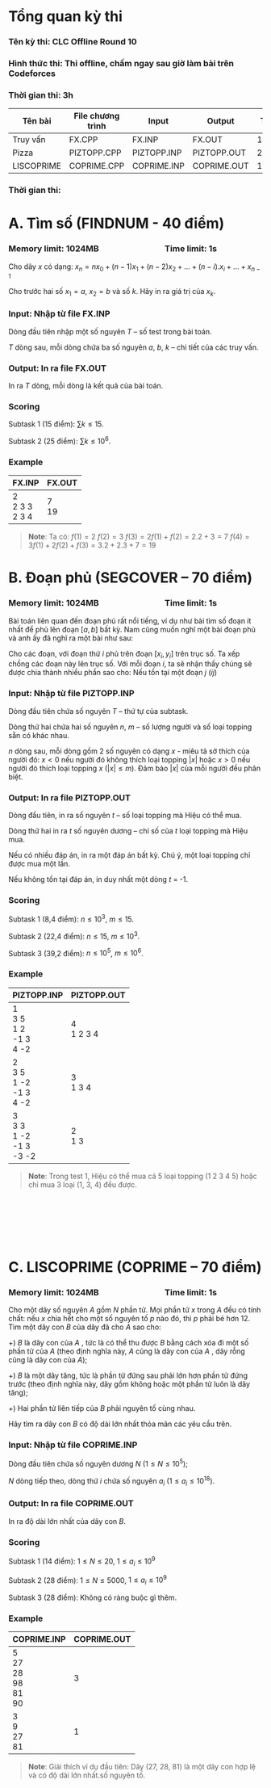 # Tổng quan kỳ thi
### Tên kỳ thi: CLC Offline Round 10
### Hình thức thi: Thi offline, chấm ngay sau giờ làm bài trên Codeforces
### Thời gian thi: 3h

|Tên  bài                 |File chương trình | Input | Output | TL
|-------------------------------|-----------------------------|----|---|---| 
|Truy vấn      | FX.CPP | FX.INP | FX.OUT | 1s
|Pizza               |PIZTOPP.CPP |PIZTOPP.INP |PIZTOPP.OUT| 2,5s
|LISCOPRIME|COPRIME.CPP|COPRIME.INP|COPRIME.OUT|1s

### Thời gian thi: 

# A. Tìm số (FINDNUM - 40 điểm)

### **Memory limit: 1024MB  &ensp;&ensp;&ensp;&ensp;&ensp;&ensp;&ensp;&ensp;&ensp;&ensp;&ensp;&ensp;&ensp;&ensp;&ensp;  Time limit: 1s**

Cho dãy $x$ có dạng: $x_n = nx_0 + (n-1)x_1 + (n-2)x_2 + ... + (n-i).x_i + ... + x_{n-1}$

Cho trước hai số $x_1 = a$, $x_2 = b$ và số $k$. Hãy in ra giá trị của $x_k$.

### Input: Nhập từ file FX.INP

Dòng đầu tiên nhập một số nguyên $T$ – số test trong bài toán.

$T$ dòng sau, mỗi dòng chứa ba số nguyên $a$, $b$, $k$ – chi tiết của các truy vấn.

### Output: In ra file FX.OUT

In ra $T$ dòng, mỗi dòng là kết quả của bài toán.

### Scoring

Subtask 1 (15 điểm): $\sum{k} \leq 15$.

Subtask 2 (25 điểm): $\sum{k} \leq 10^6$.

### Example

|FX.INP                   |FX.OUT                        |
|-------------------------------|-----------------------------|
|2 <br> 2 3 3 <br> 2 3 4       | 7 <br>19 |

> **Note**:  Ta có:
> $f(1) = 2$
> $f(2) = 3$
> $f(3) = 2f(1) + f(2) = 2.2 + 3 = 7$
> $f(4) = 3f(1) + 2f(2) + f(3) = 3.2 + 2.3 + 7 = 19$

# B. Đoạn phủ (SEGCOVER – 70 điểm)

### **Memory limit: 1024MB  &ensp;&ensp;&ensp;&ensp;&ensp;&ensp;&ensp;&ensp;&ensp;&ensp;&ensp;&ensp;&ensp;&ensp;&ensp;  Time limit: 1s**

Bài toán liên quan đến đoạn phủ rất nổi tiếng, ví dụ như bài tìm số đoạn ít nhất để phủ lên đoạn $[a, b]$ bất kỳ.  Nam cũng muốn nghĩ một bài đoạn phủ và anh ấy đã nghĩ ra một bài như sau:

Cho các đoạn, với đoạn thứ $i$ phủ trên đoạn $[x_i, y_i]$ trên trục số. Ta xếp chồng các đoạn này lên trục số. Với mỗi đoạn $i$, ta sẽ nhận thấy chúng sẽ được chia thành nhiều phần sao cho: Nếu tồn tại một đoạn $j$ ($i  j$)

### Input: Nhập từ file PIZTOPP.INP

Dòng đầu tiên chứa số nguyên $T$ – thứ tự của subtask.

Dòng thứ hai chứa hai số nguyên $n$, $m$ – số lượng người và số loại topping sẵn có khác nhau.

$n$ dòng sau, mỗi dòng gồm $2$ số nguyên có dạng $x$  - miêu tả sở thích của người đó: $x < 0$ nếu người đó không thích loại topping $|x|$ hoặc $x > 0$ nếu người đó thích loại topping $x$ $(|x| \leq m)$. Đảm bảo $|x|$ của mỗi người đều phân biệt.

### Output: In ra file PIZTOPP.OUT

Dòng đầu tiên, in ra số nguyên $t$ – số loại topping mà Hiệu có thể mua.

Dòng thứ hai in ra $t$ số nguyên dương – chỉ số của $t$ loại topping mà Hiệu mua.

Nếu có nhiều đáp án, in ra một đáp án bất kỳ. Chú ý, một loại topping chỉ được mua một lần.

Nếu không tồn tại đáp án, in duy nhất một dòng $t$ = -1.

### Scoring

Subtask 1 (8,4 điểm): $n \leq 10^3$, $m \leq 15$.

Subtask 2 (22,4 điểm): $n \leq 15$, $m \leq 10^3$.

Subtask 3 (39,2 điểm): $n \leq 10^5$, $m \leq 10^6$.

### Example

|PIZTOPP.INP                    |PIZTOPP.OUT                        |
|-------------------------------|-----------------------------|
|1<br>3 5<br>1 2<br>-1 3<br>4 -2<br> | 4<br>1 2 3 4
|2<br>3 5<br>1 -2<br>-1 3<br>4 -2<br>| 3<br>1 3 4
|3<br>3 3<br>1 -2<br>-1 3<br>-3 -2<br>|2<br>1 3

> **Note**:  Trong test 1, Hiệu có thể mua cả 5 loại topping (1 2 3 4 5) hoặc chỉ mua 3 loại (1, 3, 4) đều được.

<br><br><br><br><br>
# C. LISCOPRIME (COPRIME – 70 điểm)

### **Memory limit: 1024MB  &ensp;&ensp;&ensp;&ensp;&ensp;&ensp;&ensp;&ensp;&ensp;&ensp;&ensp;&ensp;&ensp;&ensp;&ensp;  Time limit: 1s**

Cho một dãy số nguyên $A$ gồm $N$ phần tử. Mọi phần tử $x$ trong $A$ đều có tính chất: nếu $x$ chia hết cho một số nguyên tố $p$ nào đó, thì $p$ phải bé hơn 12. Tìm một dãy con $B$ của dãy đã cho $A$ sao cho:

+) $B$ là dãy con của $A$ , tức là có thể thu được $B$ bằng cách xóa đi một số phần tử của $A$ (theo định nghĩa này, $A$ cũng là dãy con của $A$ , dãy rỗng cũng là dãy con của $A$);

+) $B$ là một dãy tăng, tức là phần tử đứng sau phải lớn hơn phần tử đứng trước (theo định nghĩa này, dãy gồm không hoặc một phần tử luôn là dãy tăng);

+) Hai phần tử liên tiếp của $B$ phải nguyên tố cùng nhau.

Hãy tìm ra dãy con $B$ có độ dài lớn nhất thỏa mãn các yêu cầu trên.

### Input: Nhập từ file COPRIME.INP
Dòng đầu tiên chứa số nguyên dương $N$ ($1 \leq N \leq 10^5$);

$N$ dòng tiếp theo, dòng thứ $i$ chứa số nguyên $a_i$ ($1 \leq a_i \leq 10^{18}$).

### Output: In ra file COPRIME.OUT

In ra độ dài lớn nhất của dãy con $B$.

### Scoring

Subtask 1 (14 điểm): $1 \leq N \leq 20$, $1 \leq a_i \leq 10^9$

Subtask 2 (28 điểm): $1 \leq N \leq 5000$, $1 \leq a_i \leq 10^9$

Subtask 3 (28 điểm): Không có ràng buộc gì thêm.

### Example

|COPRIME.INP                    |COPRIME.OUT                        |
|-------------------------------|-----------------------------|
|5<br>27<br>28<br>98<br>81<br>90 | 3
|3<br>9<br>27<br>81| 1

> **Note**: Giải thích ví dụ đầu tiên: Dãy ($27$, $28$, $81$) là một dãy con hợp lệ và có độ dài lớn nhất.số nguyên tố.

<!--stackedit_data:
eyJoaXN0b3J5IjpbLTEzNzkyMDU2NDMsLTQ0ODIzMDE0MywtOT
AwNDAyODY1LC0xMTM2NjQxOTE0LC0yMDg4NzQ2NjEyXX0=
-->